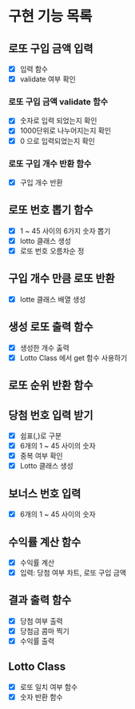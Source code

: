 # 구현 기능 목록
 
## 로또 구입 금액 입력
  - [x] 입력 함수
  - [x] validate 여부 확인

### 로또 구입 금액 validate 함수
  - [x] 숫자로 입력 되었는지 확인 
  - [x] 1000단위로 나누어지는지 확인
  - [x] 0 으로 입력되었는지 확인

### 로또 구입 개수 반환 함수
  - [x] 구입 개수 반환

## 로또 번호 뽑기 함수
  - [x] 1 ~ 45 사이의 6가지 숫자 뽑기
  - [x] lotto 클래스 생성
  - [x] 로또 번호 오름차순 정

## 구입 개수 만큼 로또 반환
  - [x] lotte 클래스 배열 생성

## 생성 로또 출력 함수
  - [x] 생성한 개수 춣력
  - [x] Lotto Class 에서 get 함수 사용하기

## 로또 순위 반환 함수

## 당첨 번호 입력 받기
  - [x] 쉽표(,)로 구분
  - [x] 6개의 1 ~ 45 사이의 숫자
  - [x] 중복 여부 확인
  - [x] Lotto 클래스 생성

## 보너스 번호 입력 
  - [x] 6개의 1 ~ 45 사이의 숫자

## 수익률 계산 함수
  - [x] 수익률 계산
  - [x] 입력: 당첨 여부 차트, 로또 구입 금액

## 결과 출력 함수
  - [x] 당첨 여부 출력
  - [x] 당첨금 콤마 찍기
  - [x] 수익률 출력

## Lotto Class
  - [x] 로또 일치 여부 함수 
  - [x] 숫자 반환 함수
